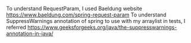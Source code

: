 To understand RequestParam, I used Baeldung website https://www.baeldung.com/spring-request-param
To understand SuppressWarnings annotation of spring to use with my arraylist in tests, I referred https://www.geeksforgeeks.org/java/the-suppresswarnings-annotation-in-java/